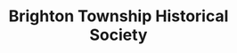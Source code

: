 ---
layout: repo
title: "Brighton Township Historical Society"
id: 13513
permalink: repos/13513/
---
